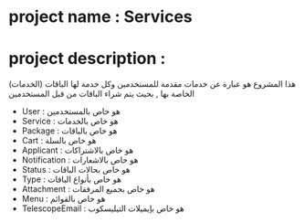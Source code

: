 # project name : Services
# project description :
(الخدمات) هذا المشروع هو عبارة عن خدمات مقدمة للمستخدمين وكل خدمة لها الباقات الخاصة بها , بحيث يتم شراء الباقات من قبل المستخدمين
- User : هو خاص بالمستخدمين
- Service : هو خاص بالخدمات
- Package : هو خاص بالباقات
- Cart : هو خاص بالسلة
- Applicant : هو خاص بالاشتراكات
- Notification : هو خاص بالاشعارات
- Status : هو خاص بحالات الباقات
- Type : هو خاص بأنواع الباقات
- Attachment : هو خاص بجميع المرفقات
- Menu : هو خاص بالقوائم
- TelescopeEmail : هو خاص بإيميلات التيليسكوب
